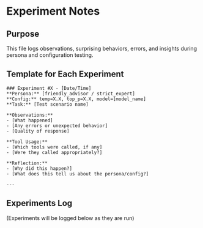 # Experiment Notes

## Purpose
This file logs observations, surprising behaviors, errors, and insights during persona and configuration testing.

## Template for Each Experiment
```
### Experiment #X - [Date/Time]
**Persona:** [friendly_advisor / strict_expert]
**Config:** temp=X.X, top_p=X.X, model=[model_name]
**Task:** [Test scenario name]

**Observations:**
- [What happened]
- [Any errors or unexpected behavior]
- [Quality of response]

**Tool Usage:**
- [Which tools were called, if any]
- [Were they called appropriately?]

**Reflection:**
- [Why did this happen?]
- [What does this tell us about the persona/config?]

---
```

## Experiments Log

(Experiments will be logged below as they are run)

